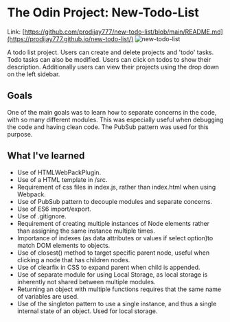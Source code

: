 # The Odin Project: New-Todo-List

Link: [https://github.com/prodijay777/new-todo-list/blob/main/README.md](https://prodijay777.github.io/new-todo-list/)
![new-todo-list](https://github.com/prodijay777/new-todo-list/assets/105083538/36116a06-5440-4912-b333-ee36047a03d0)


A todo list project. Users can create and delete projects and 'todo' tasks. Todo tasks can also be modified.
Users can click on todos to show their description. Additionally users can view their projects using the drop down on the left sidebar.

## Goals
One of the main goals was to learn how to separate concerns in the code, with so many different modules. This was especially useful when debugging the code and having clean code. The PubSub pattern was used for this purpose.

## What I've learned
- Use of HTMLWebPackPlugin.
- Use of a HTML template in /src.
- Requirement of css files in index.js, rather than index.html when using Webpack.
- Use of PubSub pattern to decouple modules and separate concerns.
- Use of ES6 import/export.
- Use of .gitignore.
- Requirement of creating multiple instances of Node elements rather than assigning the same instance multiple times.
- Importance of indexes (as data attributes or values if select option)to match DOM elements to objects.
- Use of closest() method to target specific parent node, useful when clicking a node that has children nodes.
- Use of clearfix in CSS to expand parent when child is appended.
- Use of separate module for using Local Storage, as local storage is inherently not shared between multiple modules.
- Returning an object with multiple functions requires that the same name of variables are used.
- Use of the singleton pattern to use a single instance, and thus a single internal state of an object. Used for local storage.
